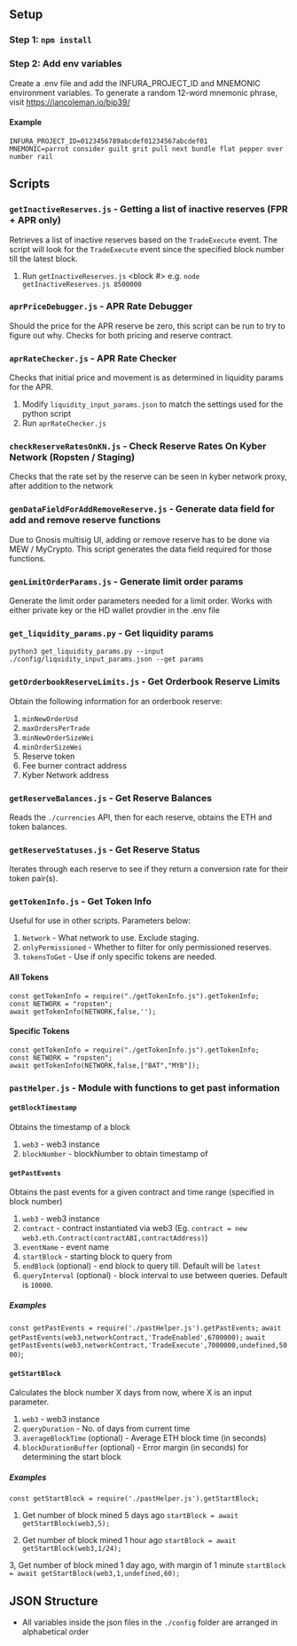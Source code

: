 ## Setup
### Step 1: `npm install`
### Step 2: Add env variables
Create a .env file and add the INFURA_PROJECT_ID and MNEMONIC environment variables. To generate a random 12-word mnemonic phrase, visit https://iancoleman.io/bip39/

#### Example
```
INFURA_PROJECT_ID=0123456789abcdef01234567abcdef01
MNEMONIC=parrot consider guilt grit pull next bundle flat pepper over number rail
```

## Scripts
### `getInactiveReserves.js` - Getting a list of inactive reserves (FPR + APR only)
Retrieves a list of inactive reserves based on the `TradeExecute` event. The script will look for the `TradeExecute` event since the specified block number till the latest block.
1) Run `getInactiveReserves.js` <block #> e.g. `node getInactiveReserves.js 8500000`

### `aprPriceDebugger.js` - APR Rate Debugger
Should the price for the APR reserve be zero, this script can be run to try to figure out why.
Checks for both pricing and reserve contract.

### `aprRateChecker.js` - APR Rate Checker
Checks that initial price and movement is as determined in liquidity params for the APR.
1) Modify `liquidity_input_params.json` to match the settings used for the python script
2) Run `aprRateChecker.js`

### `checkReserveRatesOnKN.js` - Check Reserve Rates On Kyber Network (Ropsten / Staging)
Checks that the rate set by the reserve can be seen in kyber network proxy, after addition to the network

### `genDataFieldForAddRemoveReserve.js` - Generate data field for add and remove reserve functions
Due to Gnosis multisig UI, adding or remove reserve has to be done via MEW / MyCrypto. This script generates the data
field required for those functions.

### `genLimitOrderParams.js` - Generate limit order params
Generate the limit order parameters needed for a limit order. Works with either private key or the HD wallet provdier in the .env file

### `get_liquidity_params.py` - Get liquidity params
`python3 get_liquidity_params.py --input ./config/liquidity_input_params.json --get params`

### `getOrderbookReserveLimits.js` - Get Orderbook Reserve Limits
Obtain the following information for an orderbook reserve:
1. `minNewOrderUsd`
2. `maxOrdersPerTrade`
3. `minNewOrderSizeWei`
4. `minOrderSizeWei`
5. Reserve token
6. Fee burner contract address
7. Kyber Network address

### `getReserveBalances.js` - Get Reserve Balances
Reads the `./currencies` API, then for each reserve, obtains the ETH and token balances.

### `getReserveStatuses.js` - Get Reserve Status
Iterates through each reserve to see if they return a conversion rate for their token pair(s).

### `getTokenInfo.js` - Get Token Info
Useful for use in other scripts. Parameters below:
1. `Network` - What network to use. Exclude staging.
2. `onlyPermissioned` - Whether to filter for only permissioned reserves.
3. `tokensToGet` - Use if only specific tokens are needed.

#### All Tokens
```
const getTokenInfo = require("./getTokenInfo.js").getTokenInfo;
const NETWORK = "ropsten";
await getTokenInfo(NETWORK,false,'');
```

#### Specific Tokens
```
const getTokenInfo = require("./getTokenInfo.js").getTokenInfo;
const NETWORK = "ropsten";
await getTokenInfo(NETWORK,false,["BAT","MYB"]);
```

### `pastHelper.js` - Module with functions to get past information

#### `getBlockTimestamp`
Obtains the timestamp of a block
1. `web3` - web3 instance
2. `blockNumber` - blockNumber to obtain timestamp of

#### `getPastEvents`
Obtains the past events for a given contract and time range (specified in block number)
1. `web3` - web3 instance
2. `contract` - contract instantiated via web3 (Eg. `contract = new web3.eth.Contract(contractABI,contractAddress)`)
3. `eventName` - event name
4. `startBlock` - starting block to query from
5. `endBlock` (optional) - end block to query till. Default will be `latest`
6. `queryInterval` (optional) - block interval to use between queries. Default is `10000`.

##### Examples
`const getPastEvents = require('./pastHelper.js').getPastEvents;`
`await getPastEvents(web3,networkContract,'TradeEnabled',6700000);`
`await getPastEvents(web3,networkContract,'TradeExecute',7000000,undefined,5000)`;

#### `getStartBlock`
Calculates the block number X days from now, where X is an input parameter.
1. `web3` - web3 instance
2. `queryDuration` - No. of days from current time
3. `averageBlockTime` (optional) - Average ETH block time (in seconds)
4. `blockDurationBuffer` (optional) - Error margin (in seconds) for determining the start block

##### Examples
`const getStartBlock = require('./pastHelper.js').getStartBlock;`

1. Get number of block mined 5 days ago
`startBlock = await getStartBlock(web3,5);`

2. Get number of block mined 1 hour ago
`startBlock = await getStartBlock(web3,1/24);`

3, Get number of block mined 1 day ago, with margin of 1 minute
`startBlock = await getStartBlock(web3,1,undefined,60);`

## JSON Structure
- All variables inside the json files in the `./config` folder are arranged in alphabetical order
